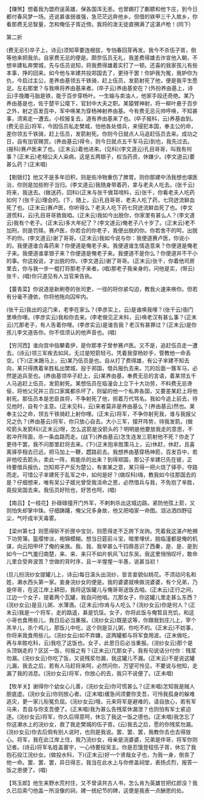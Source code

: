 <!-- { "loadSidebar": true } -->
【赚煞】想着我为盟府逞英雄，保各国浑无恙。也曾踢打了蒯聩和他卞庄，到今日都付春风梦一场。还说甚谁弱谁强，急茫茫远奔他乡。但借的铁甲三千入故乡，你看那费无忌智量，怎和俺伍子胥近傍。我将的泼无徒直搠满了这湛卢枪！(同下)

第二折

(费无忌引卒子上，诗云)须知草要连根拔，专怕春回芽再发。我今不杀伍子胥，倒等他来把我杀。自家费无忌的便是。颇奈伍员无礼，我差费得雄去诈宣他入朝，不想芈建私奔樊城，先与伍员说知，将我费得雄着实打了一顿。还喜的我家孩儿有些本事，挣的回来。如今他与芈建共投郑国去了，更待干罢！你妒我为冤，我妒你为仇，今启过主公，差养由基领五千铁骑，赶上伍员，发箭射死了他，便是我平生愿足。左右那里？与我唤将养由基来者。(卒子云)养由基安在？(外扮养由基上，诗云)手挽雕弓胎是铁，能于百步穿杨叶。一生输与卖油人，他家手段还奇绝。某乃养由基是也，佐于楚平公麾下，官封中大夫之职。某猿臂神射，将一柳叶悬于百步之外，射之百发百中，军中唤某为穿杨神射养由基。今有费无忌元帅呼唤，不知甚事，须索走一遭去。小校报复去，道有养由基来了也。(卒子报科，云)养基由到。(费无忌云)将军，今因伍员私走樊城，怕他各处借兵，来侵犯本国，奉主公的命，差你领五千铁骑，赶上伍员，发箭射死。你则今日就点人马追赶伍员去来。成功之日，自有加官赐赏。(养由基云)得令，则今日就点五千军马云)到也，我先过去。(报科)赛卢医来了也。(正末云)着他进来。(见科)(李文道云)孔目哥哥，叫我有何事？(正末云)老相公夫人染病，这是五两银子，权当药资，休嫌少。(李文道云)要甚么药？(正末唱)

【剔银灯】他又不是多年旧积，则是些冷物重伤了脾胃。则你那建中汤我想也堪医治，你则是加些附子当归。(李文道云)我随身带着药，拿与老夫人吃去。(张千云)将来，我送去。(做送药，回科)(正末与张千做耳喑科，云)张千，你看老夫人吃药如何？(张千云)理会的。(下，随上，云)孔目哥哥，老夫人吃了药，七窍迸流鲜血死了也。(正末云)赛卢医，你听得么？老夫人吃下药七窍迸流鲜血死了也。(李文道慌科，云)孔目哥哥救我咱。(正末云)我如今出脱你，你家里有甚么人？(李文道云)我有个老子。(正末云)多大年纪了？(李文道云)俺老子八十岁了。(正末云)老不加刑，则是罚赎。赛卢医，你若合的你老子，我便出脱的你。你若舍不的呵，出脱不的你。(李文道云)谢了哥哥。(正末云)我如今说与你：我便道赛卢医，你说小的。我便道谁合毒药来？你便道是俺老子来。我便道谁生情造意来？你便道是俺老子来。我便道谁拿银子来？你便道是俺老子来。我便道不是你么？你便道并不干小的事。你这般说，才出脱的你。(李文道云)谢了哥哥。(正末云)张千，你着他司房里去，你与我一步一棍打将那老子来者。(唱)那老子我亲身的，问他是实，(带云)张千，(唱)你只道见有人当官来告执。

【蔓青菜】你说道是新刷卷的张司吏，一径的将你紧勾迫，教我火速来唤你。但若有分毫不遵依，你将他拖向囚牢内。

(张千云)我出的这门来，老李在家么？(李彦实上，云)是谁唤我哩？(张千云)衙门里唤你哩。(李彦实云)我和你去来。(李老做见正末科，云)唤老汉有甚么事？(正末云)兀那老子，有人告着你哩。(李彦实云)是谁告我？老汉有甚罪过？(正末云)是你孩儿李文道告你。你不信须认的他声音也。(唱)

【穷河西】谁向宫中指攀着伊，是你那孝子曾参赛卢医。又不是，追赶伍员走一遭去。(诗云)领三军疾去如风，无过是短箭轻弓。凭着我穿杨妙手，管教他一命丢空。(下)(正末跚马上，云)某乃伍员是也。自从打了费得雄，有公子芈建不知去向，某只得携着芈胜私出樊城，投于郑国，借兵报仇去来。兀的后面一簇军马，必然是追兵至也。(养由基领卒子赶上，云)某养由基，奉费无忌的言语，着某领五千人马追赶上伍员，发箭射死。某想伍员在临潼会上立下十大功劳，不料费无忌谗佞，将他父兄并三百口家属都杀坏了，则留的他一个私奔各国，又要差某赶上将他射死。那伍员本是忠臣良将，不争射死了他，担着万代骂名。我如今追上前去，待见他时，自有个主意。(正末见科，云)来者莫非是养由基么？(养由基云)然也。某奉主公之命，领五千铁骑赶上射你哩。(正末云)将军，不争你射死我，谁与我报父兄之仇？(养由基云)将军，你只放心自去。大小三军，摆开阵势，待我发箭。(做咬箭头发箭科)(正末云)呀，怎么这箭是没箭头的？明明是他要放我走的意思，不若冲开阵面，杀一条血路而走。(战下)(养由基云)怎生连发三箭射他不死？你走了更待干罢，我不问那里赶将去来。(下)(正末抱芈胜策马上，云)休赶，休赶，且喜离驿亭相去已远，把马加上一鞭，趱路前去。我想养由基穿杨神箭，百发百中，若非他咬去箭头，卖此一阵，焉能杀的出来？到得郑国，那公子芈建已先在彼，正
待要借兵报仇，岂知郑子产反为楚公，有害某之意，某只得一把火烧了驿亭，夺路而走。可惜公子芈建死于乱军之中，如何是好？(做叹科)嗨，教我如今往那国去的是？仔细想来，唯有吴公子姬光曾受我活命之恩，必然借兵与我，不免抱了芈胜，竟投吴国去来。我伍员好险也，好苦也呵，(唱)

【南吕】【一枝花】扑碌碌撞开门外军，不剌刺杀出这城边路。紧防他弦上箭，又则怕失却掌中珠。仔细踌躇，俺父兄多身故，他又把咱家一命图。泪沾洒四野征尘，气吁成半天毒雾。

【梁州第七】则愿得斫不折匣中宝剑，则愿得走不乏跨下龙驹。凭着我这湛卢枪搠下功劳簿。盔缨惨淡，袍锦模糊。想当日筵前斗宝，暗里埋伏，脱临潼都是俺的机谋，向云阳甲坏了俺的亲族。我、我、我举甚么千钧鼎恶识了西秦，是、是、是到如今一口气羞归南楚，来、来、来只不如片帆风飞过东吴。我这里悄悄叹吁，敢命儿里合受奔波苦？世做的背时序，且一半惺惺一半愚，说甚当初！

(旦儿扮浣纱女提罐儿上，诗云)每日溪头出浣纱，皆言妾貌似桃花。不须动问名和姓，濑水西头第一家。妾身浣纱女的便是。我的婆婆就唤做浣婆婆，有个兄弟，乃是伴哥，在这江岸上耕田，我将这饭罐儿与俺哥哥送饭去咱。(正末云)正行之间，江边一个女子，提着两个瓦罐，我自问他咱。兀那女子，你这罐儿里走甚么东西？(浣纱女云)是豆儿粥、水薄酒。(正末云)你肯与人吃么？(浣纱女云)你是何人？(正末云)我是一个将军，走的路遥，甚是饥馁。女子，你将此饭与俺暂且充饥，和这小哥也食用些儿，我日后必当重报。(浣纱女云)既是这等，你跟我到庄儿上，宰个羔羊儿，杀个鸡儿，那饭儿中吃，这个则是豆儿粥，你吃不的。(正末云)不妨事，你将来我食用些儿。(浣纱女云)如不弃嫌，这两罐都与将军食用波。(正末做吃，再与芈胜吃科，云)我吃了这饭也。女子，此恩日后必当重报。(浣纱女云)那个是头顶锅走的？区区一饭，何报之有？(正末云)兀那女子，我有句说话分付你：残浆勿漏。(浣纱女云)你吃了饭，又说残浆勿漏，我这罐儿不漏。(正末云)不是说这罐儿漏，我去之后，若有人马赶将来呵，必然问你，万望可怜见，不要说与他知，走漏了我的消息。(浣纱女云)将军，你放心的去，我只不说便了。(正未唱)

【牧羊关】谢得你个幼女心儿善，(浣纱女云)你可慌甚么？(正末唱)怎知我是贼人胆底虚。(浣纱女云)你则放心者。(正末唱)缓急间须要你支吾，可怜我孤身的躲难逃灾，更一家儿衔冤负屈。(浣纱女云)哦，元来将军是避难的，请自放心，若有军马来，吾自与你支吾便了。(正末唱)我为甚么告残浆休漏泄？也则怕有军士紧迫逐。(浣纱女云)将军，你久后得意呵，休忘了我这一饭之德也。(正末唱)我怎忘了你这濑水上的浣纱女，救了我走樊城的伍子胥。(云)我去之后，愿的你残浆勿漏。(浣纱女云)你去后倘有别人说时，也则是我说。罢、罢、罢，我教你去也去得放心。将军，我在此江岸上住，我乃浣纱女，母亲是浣婆婆，兄弟是伴哥，将军你则记者。(诗云)将军名姓盖寰宇，一心待要投吴主。你是忍饿登程伍子胥，休忘了我抱石投江浣纱女。(做投水科，下)(正末云)好一个贤哉女子也，为我一身，倒丧了他一命。罢、罢、罢，异日得志，我当在此水上与你修盖祠堂，表扬贞烈，报答一饭之恩便了。(唱)

【骂玉郎】他生来野水荒村住，又不曾读共古人书，怎么肯为英雄甘把红颜没？我久已后索勺他盖一所没像的祠，建一统纪节的碑，这便是我表一点酬恩的处。


